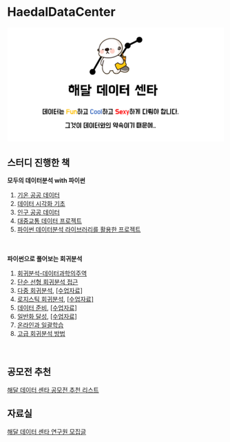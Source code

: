 # HaedalDataCenter

![main](main.png)

## 스터디 진행한 책

**모두의 데이터분석 with 파이썬**

1. [기온 공공 데이터](moduDataAnalysisWithPython/01/README.md)
2. [데이터 시각화 기초](moduDataAnalysisWithPython/02/README.md)
3. [인구 공공 데이터](moduDataAnalysisWithPython/03/README.md)
4. [대중교통 데이터 프로젝트](moduDataAnalysisWithPython/04/README.md)
5. [파이썬 데이터분석 라이브러리를 활용한 프로젝트](moduDataAnalysisWithPython/05/README.md)

　  

**파이썬으로 풀어보는 회귀분석**

1. [회귀분석-데이터과학의주역](regressionAnalysisWithPython/01/README.md)
2. [단순 선형 회귀분석 접근](regressionAnalysisWithPython/02/README.md)
3. [다중 회귀분석](regressionAnalysisWithPython/03/Chapter3_Multiple_Regression_Analysis.ipynb), [[수업자료]](regressionAnalysisWithPython/meta/datacenter_0722.ipynb)
4. [로지스틱 회귀분석](regressionAnalysisWithPython/04/README.md), [[수업자료]](regressionAnalysisWithPython/meta/datacenter_0727.ipynb)
5. [데이터 준비](regressionAnalysisWithPython/05/README.md), [[수업자료]](regressionAnalysisWithPython/meta/datacenter_0729.ipynb)
6. [일반화 달성](regressionAnalysisWithPython/06/README.md), [[수업자료]](regressionAnalysisWithPython/meta/datacenter_0803.ipynb)
7. [온라인과 일괄학습](regressionAnalysisWithPython/07/README.md)
8. [고급 회귀분석 방법](regressionAnalysisWithPython/08/README.md)

　  

## 공모전 추천

[해달 데이터 센타 공모전 추천 리스트](https://www.notion.so/haedalwithknu/6ebe1e4a7b114068a79b51a2a6d3a6ad)  



## 자료실

[해달 데이터 센타 연구원 모집글](https://www.notion.so/haedalwithknu/c4bb3f21a18e450dbddad683fb8c4f43)  
